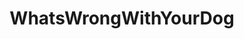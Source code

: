 ---
title: WhatsWrongWithYourDog
crosslinks:
- livven
- anti_gif_bot
- youtubefactsbot
- u_imguralbumbot
- aww
- tmsbmeta
- youtubot
- AnimalsBeingDerps
- videos
- vredditmirrorbot
- photoshopbattles
- MassdropBot
- PoliticalHumor
- dogswearinghats
- HailCorporate
- empiredidnothingwrong
- WhyICorrectBryanPCox
- vizsla
- hmm
- woof_irl
---